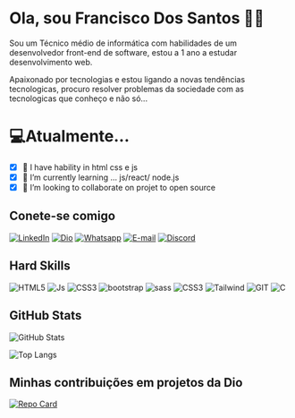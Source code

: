 
# Ola, sou Francisco Dos Santos 🥰👋
<p> Sou um Técnico médio de informática com habilidades de um desenvolvedor front-end de software, estou a 1 ano a estudar desenvolvimento web.</p>
<p>
Apaixonado por tecnologias e estou ligando a novas tendências tecnologicas, procuro resolver problemas da sociedade com as tecnologicas que conheço e não só...    
</p>

# 💻Atualmente...
- [x] 👀 I have hability in html css e js
- [x] 🚀 I’m currently learning ... js/react/ node.js
- [x] 💞️ I’m looking to collaborate on projet to open source
  
## Conete-se comigo
  [![LinkedIn](https://img.shields.io/badge/LinkedIn-0077B5?style=for-the-badge&logo=linkedin&logoColor=white)](https://www.linkedin.com/in/francisco-dos-santos-73494525a/)
  [![Dio](https://img.shields.io/badge/Dio/Perfil-012?style=for-the-badge&logo=dio&logoColor=white)](https://www.dio.me/users/franciscodossantosmr)
  [![Whatsapp](https://img.shields.io/badge/+244932925647-0012?style=for-the-badge&logo=whatsapp&logoColor=white)](https://wa.me/+244932925647)
  [![E-mail](https://img.shields.io/badge/-Email-000?style=for-the-badge&logo=microsoft-outlook&logoColor=007BFF)](mailto:franciscodossantosmr@gmail.com)
  [![Discord](https://img.shields.io/badge/Discord-7289DA?style=for-the-badge&logo=discord&logoColor=white)](https://discord.com/channels/@francisdev)

## Hard Skills
![HTML5](https://img.shields.io/badge/HTML5-005679?style=for-the-badge&logo=html5&logoColor=F7DF1)
![Js](https://img.shields.io/badge/JAVASCRIPT-323330?style=for-the-badge&logo=javascript&logoColor=F7DF1r)
![CSS3](https://img.shields.io/badge/CSS3-005C84?style=for-the-badge&logo=css3&logoColor=)
![bootstrap](https://img.shields.io/badge/BOOTSTRAP-012?style=for-the-badge&logo=bootstrap&logoColor=)
![sass](https://img.shields.io/badge/SASS-012?style=for-the-badge&logo=sass&logoColor=)
![CSS3](https://img.shields.io/badge/REACTJS-323330?style=for-the-badge&logo=react&logoColor=)
![Tailwind](https://img.shields.io/badge/tailwindcss-012.svg?style=for-the-badge&logo=tailwind-css&logoColor=)
![GIT](https://img.shields.io/badge/GIT-005C84?style=for-the-badge&logo=git&logoColor=)
![C](https://img.shields.io/badge/c-012?style=for-the-badge&logo=c&logoColor=)

## GitHub Stats

  ![GitHub Stats](https://github-readme-stats.vercel.app/api?username=francisco-dos-santos&theme=transparent&bg_color=012&border_color=30A3DC&show_icons=true&icon_color=30A3DC&title_color=E94D5F&text_color=FFF)  
  
   ![Top Langs](https://github-readme-stats-git-masterrstaa-rickstaa.vercel.app/api/top-langs/?username=francisco-dos-santos&layout=compact&bg_color=012&border_color=30A3DC&title_color=E94D5F&text_color=FFF)
## Minhas contribuições em projetos da Dio
[![Repo Card](https://github-readme-stats.vercel.app/api/pin/?username=francisco-dos-santos&repo=dio-lab-open-source&bg_color=012&border_color=30A3DC&show_icons=true&icon_color=30A3DC&title_color=E94D5F&text_color=FFF)](https://github.com/francisco-dos-santos/dio-lab-open-source)
<!---
Francisco-dos-Santos/Francisco-dos-Santos is a ✨ special ✨ repository because its `README.md` (this file) appears on your GitHub profile.
You can click the Preview link to take a look at your changes.
--->
